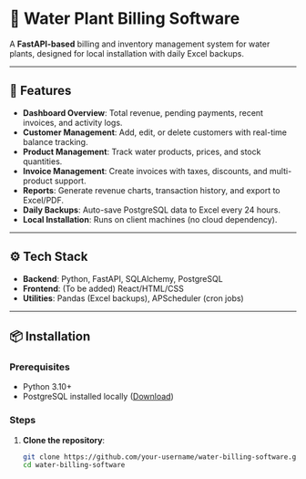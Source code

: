 # 🌊 Water Plant Billing Software

A **FastAPI-based** billing and inventory management system for water plants, designed for local installation with daily Excel backups.

---

## 🚀 Features

- **Dashboard Overview**: Total revenue, pending payments, recent invoices, and activity logs.
- **Customer Management**: Add, edit, or delete customers with real-time balance tracking.
- **Product Management**: Track water products, prices, and stock quantities.
- **Invoice Management**: Create invoices with taxes, discounts, and multi-product support.
- **Reports**: Generate revenue charts, transaction history, and export to Excel/PDF.
- **Daily Backups**: Auto-save PostgreSQL data to Excel every 24 hours.
- **Local Installation**: Runs on client machines (no cloud dependency).

---

## ⚙️ Tech Stack

- **Backend**: Python, FastAPI, SQLAlchemy, PostgreSQL
- **Frontend**: (To be added) React/HTML/CSS
- **Utilities**: Pandas (Excel backups), APScheduler (cron jobs)

---

## 📦 Installation

### Prerequisites
- Python 3.10+
- PostgreSQL installed locally ([Download](https://www.postgresql.org/download/))

### Steps
1. **Clone the repository**:
   ```bash
   git clone https://github.com/your-username/water-billing-software.git
   cd water-billing-software
